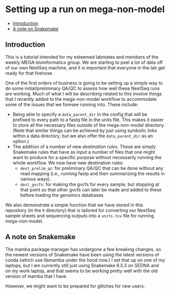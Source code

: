 Setting up a run on mega-non-model
================

- [Introduction](#introduction)
- [A note on Snakemake](#a-note-on-snakemake)

## Introduction

This is a tutorial intended for my esteemed labmates and members of the
weekly MEGA-bioinformatics group. We are starting to peel a lot of data
off of our own NextSeq machine, and it is important that everyone in the
lab get ready for that firehose.

One of the first orders of business is going to be setting up a simple
way to do some initial/preliminary QA/QC to assess how well these
NextSeq runs are working. Much of what I will be describing related to
this involve things that I recently added to the mega-non-model workflow
to accommodate some of the issues that we foresee running into. These
include:

- Being able to specify a `data_parent_dir` in the config that will be
  prefixed to every path to a fastq file in the units file. This makes
  it easier to store all the necessary files outside of the
  mega-non-model directory. (Note that similar things can be achieved by
  just using symbolic links within a data directory, but we also offer
  the `data_parent_dir` as an option.)
- The addition of a number of new *destination rules*. These are simply
  Snakemake rules that have as input a number of files that one might
  want to produce for a specific purpose without necessarily running the
  whole workflow. We now have new destination rules:
  - `dest_prelim_qc`: for preliminary QA/QC that can be done without any
    read mapping (i.e., running fastp and then summarizing the results
    in various ways).
  - `dest_gvcfs`: for making the gvcfs for every sample, but stopping at
    that point so that other gvcfs can later be made and added to these
    before loading the genomics databases.

We also demonstrate a simple function that we have stored in this
repository (in the `R` directory) that is tailored for converting our
NextSeq sample sheets and sequencing outputs into a `units.tsv` file for
running mega-non-model.

## A note on Snakemake

The mamba package manager has undergone a few breaking changes, so the
newest versions of Snakemake have been using the latest versions of
conda (which use libmamba under the hood now.) I set that up on one of
my laptops, but I am currently still just using Snakemake 8.5.3 on SEDNA
and on my work laptop, and that seems to be working pretty well with the
old version of mamba that I have.

However, we might want to be prepared for glitches for new users.
